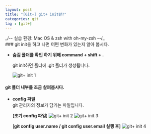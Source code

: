 ```yaml
---
layout: post
title: "[Git+] git+ init란?"
categories: git
tag : [git+]
---
```

<div class="divider"></div>
_/-- 실습 환경: Mac OS & zsh with oh-my-zsh --/_
<div class="divider"></div>
### git init을 하고 나면 어떤 변화가 있는지 알아 봅시다.

- **숨김 폴더를 확인 하기 위해 command + shift + . <br>**

    git init하면 폴더에 .git 폴더가 생성됩니다. 

    ![git+ init 1](https://krispediadot.github.io/assets/images/git+_init_1.jpg)

#### git 폴더 내부를 조금 살펴봅시다. 

- **config 파일**<br>
git 관리자의 정보가 담기는 파일입니다. <br>

    **[초기 config 파일]**
    ![git+ init 2](https://krispediadot.github.io/assets/images/git+_init_2.jpg)
    ![git+ init 3](https://krispediadot.github.io/assets/images/git+_init_3.jpg)

    **[git config user.name / git config user.email 실행 후]**
    ![git+ init 4](https://krispediadot.github.io/assets/images/git+_init_4.jpg)
